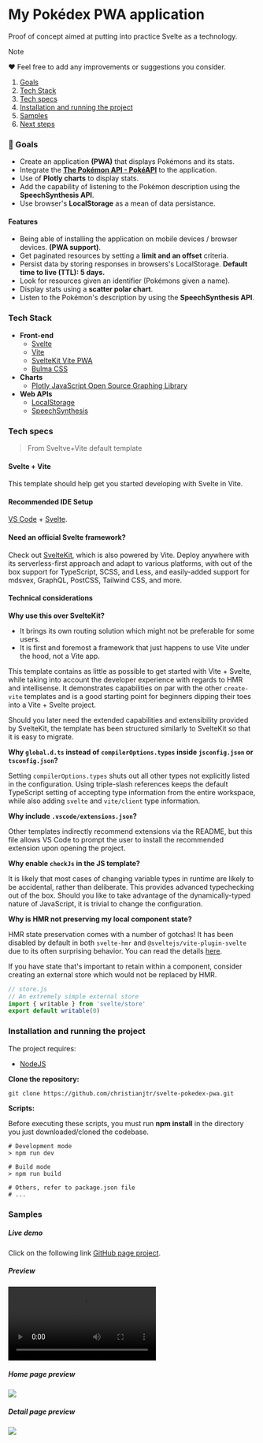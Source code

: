 # My Pokédex PWA application

Proof of concept aimed at putting into practice Svelte as a technology.

> [!NOTE]  
> ❤️ Feel free to add any improvements or suggestions you consider.

1. [Goals](#001)
2. [Tech Stack](#002)
3. [Tech specs](#003)
4. [Installation and running the project](#004)
5. [Samples](#005)
6. [Next steps](#006)

<a name="001"></a>
### 🎯 Goals

-   Create an application **(PWA)** that displays Pokémons and its stats.
-   Integrate the **[The Pokémon API - PokéAPI](https://pokeapi.co/)** to the application.
- Use of **Plotly charts** to display stats.
-   Add the capability of listening to the Pokémon description using the **SpeechSynthesis API**.
-   Use browser's **LocalStorage** as a mean of data persistance.

#### Features
- Being able of installing the application on mobile devices / browser devices. **(PWA support)**.
- Get paginated resources by setting a **limit and an offset** criteria.
- Persist data by storing responses in browsers's LocalStorage. **Default time to live (TTL): 5 days.**
- Look for resources given an identifier (Pokémons given a name).
- Display stats using a **scatter polar chart**.
- Listen to the Pokémon's description by using the **SpeechSynthesis API**.

<a name="002"></a>
### Tech Stack

-   **Front-end**
    -   [Svelte](https://svelte.dev/)
    -   [Vite](https://vitejs.dev/)
    -   [SvelteKit Vite PWA](https://vite-pwa-org.netlify.app/)
    -   [Bulma CSS](https://bulma.io/)
-   **Charts**
    -   [Plotly JavaScript Open Source Graphing Library
](https://plotly.com/javascript/)
-   **Web APIs**
    -   [LocalStorage](https://developer.mozilla.org/en-US/docs/Web/API/Window/localStorage)
    -   [SpeechSynthesis](https://developer.mozilla.org/en-US/docs/Web/API/SpeechSynthesis)

<a name="003"></a>
### Tech specs

> From Sveltve+Vite default template

#### Svelte + Vite

This template should help get you started developing with Svelte in Vite.

#### Recommended IDE Setup

[VS Code](https://code.visualstudio.com/) + [Svelte](https://marketplace.visualstudio.com/items?itemName=svelte.svelte-vscode).

#### Need an official Svelte framework?

Check out [SvelteKit](https://github.com/sveltejs/kit#readme), which is also powered by Vite. Deploy anywhere with its serverless-first approach and adapt to various platforms, with out of the box support for TypeScript, SCSS, and Less, and easily-added support for mdsvex, GraphQL, PostCSS, Tailwind CSS, and more.

#### Technical considerations

**Why use this over SvelteKit?**

- It brings its own routing solution which might not be preferable for some users.
- It is first and foremost a framework that just happens to use Vite under the hood, not a Vite app.

This template contains as little as possible to get started with Vite + Svelte, while taking into account the developer experience with regards to HMR and intellisense. It demonstrates capabilities on par with the other `create-vite` templates and is a good starting point for beginners dipping their toes into a Vite + Svelte project.

Should you later need the extended capabilities and extensibility provided by SvelteKit, the template has been structured similarly to SvelteKit so that it is easy to migrate.

**Why `global.d.ts` instead of `compilerOptions.types` inside `jsconfig.json` or `tsconfig.json`?**

Setting `compilerOptions.types` shuts out all other types not explicitly listed in the configuration. Using triple-slash references keeps the default TypeScript setting of accepting type information from the entire workspace, while also adding `svelte` and `vite/client` type information.

**Why include `.vscode/extensions.json`?**

Other templates indirectly recommend extensions via the README, but this file allows VS Code to prompt the user to install the recommended extension upon opening the project.

**Why enable `checkJs` in the JS template?**

It is likely that most cases of changing variable types in runtime are likely to be accidental, rather than deliberate. This provides advanced typechecking out of the box. Should you like to take advantage of the dynamically-typed nature of JavaScript, it is trivial to change the configuration.

**Why is HMR not preserving my local component state?**

HMR state preservation comes with a number of gotchas! It has been disabled by default in both `svelte-hmr` and `@sveltejs/vite-plugin-svelte` due to its often surprising behavior. You can read the details [here](https://github.com/sveltejs/svelte-hmr/tree/master/packages/svelte-hmr#preservation-of-local-state).

If you have state that's important to retain within a component, consider creating an external store which would not be replaced by HMR.

```js
// store.js
// An extremely simple external store
import { writable } from 'svelte/store'
export default writable(0)
```

<a name="004"></a>
### Installation and running the project

The project requires:

-   [NodeJS](https://nodejs.org/)

**Clone the repository:**

```shell
git clone https://github.com/christianjtr/svelte-pokedex-pwa.git
```

**Scripts:**

Before executing these scripts, you must run **npm install** in the directory you just downloaded/cloned the codebase.

```shell
# Development mode
> npm run dev

# Build mode
> npm run build

# Others, refer to package.json file
# ...
```


<a name="005"></a>
### Samples

##### Live demo

Click on the following link [GitHub page project](https://christianjtr.github.io/svelte-pokedex-pwa). 

##### Preview


![](https://github.com/christianjtr/svelte-pokedex-pwa/blob/develop/samples/demo_compressed.mp4)
    


##### Home page preview

![](./samples/pokedex_main.png)

##### Detail page preview

![](./samples/pokedex_detail.png)
